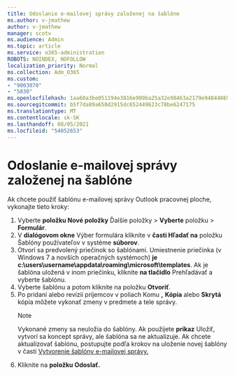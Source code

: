 ```yaml
---
title: Odoslanie e-mailovej správy založenej na šablóne
ms.author: v-jmathew
author: v-jmathew
manager: scotv
ms.audience: Admin
ms.topic: article
ms.service: o365-administration
ROBOTS: NOINDEX, NOFOLLOW
localization_priority: Normal
ms.collection: Adm_O365
ms.custom:
- "9003070"
- "5830"
ms.openlocfilehash: 1aa60a3be051194e3816e909ba25a32e98463a2179e94844869cd97a564548a6
ms.sourcegitcommit: b5f7da89a650d2915dc652449623c78be6247175
ms.translationtype: MT
ms.contentlocale: sk-SK
ms.lasthandoff: 08/05/2021
ms.locfileid: "54052653"
---
```

# <a name="send-an-email-message-based-on-a-template"></a>Odoslanie e-mailovej správy založenej na šablóne

Ak chcete použiť šablónu e-mailovej správy Outlook pracovnej ploche, vykonajte tieto kroky:

1. Vyberte **položku Nové položky** Ďalšie položky  >  **Vyberte** položku  >  **Formulár**.
2. V **dialógovom okne** Výber formulára kliknite v **časti Hľadať na** položku Šablóny používateľov v systéme **súborov**.
3. Otvorí sa predvolený priečinok so šablónami. Umiestnenie priečinka (v Windows 7 a novších operačných systémoch) **je c:\users\username\appdata\roaming\microsoft\templates**. Ak je šablóna uložená v inom priečinku, kliknite **na tlačidlo** Prehľadávať a vyberte šablónu.
4. Vyberte šablónu a potom kliknite na položku **Otvoriť**.
5. Po pridaní alebo revízii príjemcov v poliach Komu **,** **Kópia** alebo **Skrytá** kópia môžete vykonať zmeny v predmete a tele správy.
    > [!NOTE]
    > Vykonané zmeny sa neuložia do šablóny. Ak použijete **príkaz** Uložiť, vytvorí sa koncept správy, ale šablóna sa ne aktualizuje. Ak chcete aktualizovať šablónu, postupujte podľa krokov na uloženie novej šablóny v časti [Vytvorenie šablóny e-mailovej správy.](https://support.microsoft.com/office/create-an-email-message-template-43ec7142-4dd0-4351-8727-bd0977b6b2d1)
6. Kliknite na **položku Odoslať.**
